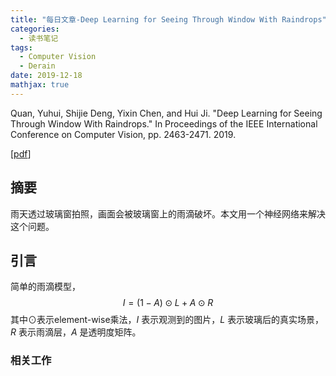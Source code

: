 ```yaml
---
title: "每日文章-Deep Learning for Seeing Through Window With Raindrops"
categories:
  - 读书笔记
tags:
  - Computer Vision
  - Derain
date: 2019-12-18
mathjax: true
---
```


Quan, Yuhui, Shijie Deng, Yixin Chen, and Hui Ji. "Deep Learning for Seeing Through Window With Raindrops." In Proceedings of the IEEE International Conference on Computer Vision, pp. 2463-2471. 2019.

[[pdf](http://openaccess.thecvf.com/content_ICCV_2019/papers/Quan_Deep_Learning_for_Seeing_Through_Window_With_Raindrops_ICCV_2019_paper.pdf )]

## 摘要

雨天透过玻璃窗拍照，画面会被玻璃窗上的雨滴破坏。本文用一个神经网络来解决这个问题。





## 引言

简单的雨滴模型，
$$
I=(1-A)\odot L+A \odot R
$$
其中$\odot$表示element-wise乘法，$I$ 表示观测到的图片，$L$ 表示玻璃后的真实场景，$R$ 表示雨滴层，$A$ 是透明度矩阵。

### 相关工作

